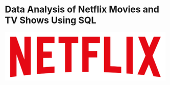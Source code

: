 # Data Analysis of Netflix Movies and TV Shows Using SQL

![Netflix_logo](https://github.com/harshpreetkohli/Netflix_SQL_Project/blob/main/logo.png)
